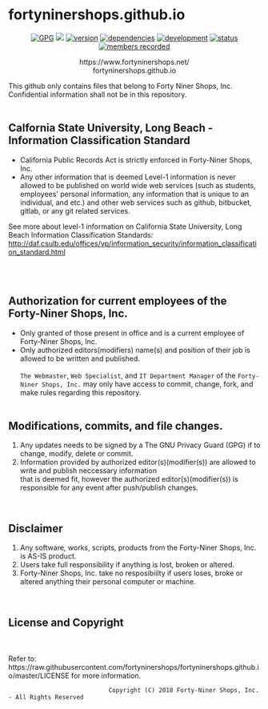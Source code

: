 <p align="center">
<h1> fortyninershops.github.io </h1>
</p>
<p align="center">
    <a href="#GPG">
        <img src="https://img.shields.io/badge/GPG-2.2.10-E52B50.svg"
            alt="GPG"></a>
    <a href="https://raw.githubusercontent.com/fortyninershops/fortyninershops.github.io/master/LICENSE" alt="FNS License">
        <img src="https://img.shields.io/badge/license-FNS-yellow.svg"/></a>
    <a href="#version">
        <img src="https://img.shields.io/badge/version-1.0-lightblue.svg"
            alt="version"></a>
    <a href="#dependencies">
        <img src="https://img.shields.io/badge/html-css-yellowgreen.svg"
            alt="dependencies"></a>
     <a href="#development">
        <img src="https://img.shields.io/badge/development-ongoing-lightgreen.svg"
            alt="development"></a>
   <a href="https://fortyninershops.github.io">
        <img src="https://img.shields.io/badge/status-working-brightgreen.svg"
            alt="status"></a>
  <a href="#members"> 
        <img src="https://img.shields.io/badge/members-6-lightgrey.svg"
            alt="members recorded"></a> <!--members-##-lightgrey.svg  to add members-->
</p>
<p align="center">
https://www.fortyninershops.net/ <br />
fortyninershops.github.io   

This github only contains files that belong to Forty Niner Shops, Inc. <br/>
Confidential information shall not be in this repository. <br/> <br/>
</p>

## Calfornia State University, Long Beach - Information Classification Standard
- California Public Records Act is strictly enforced in Forty-Niner Shops, Inc.
- Any other information that is deemed Level-1 information is never allowed to be published on world wide web services (such as students, employees' personal information, any information that is unique to an individual, and etc.) and other web services such as github, bitbucket, gitlab, or any git related services.
  
See more about level-1 information on California State University, Long Beach Information Classification Standards:
http://daf.csulb.edu/offices/vp/information_security/information_classification_standard.html
         
<br/> <br/>
## Authorization for current employees of the Forty-Niner Shops, Inc.
- Only granted of those present in office and is a current employee of Forty-Niner Shops, Inc. <br/>
- Only authorized editors(modifiers) name(s) and position of their job is allowed to be written and published.<br/><br/>
`The Webmaster`, `Web Specialist`, and `IT Department Manager` of the `Forty-Niner Shops, Inc.` may only have access 
     to commit, change, fork, and make rules regarding this repository. <br/> <br/>

## Modifications, commits, and file changes.
1. Any updates needs to be signed by a The GNU Privacy Guard (GPG) if to change, modify, delete or commit.
2. Information provided by authorized editor(s)(modifier(s)) are allowed to write and publish neccessary information <br/>
   that is deemed fit, however the authorized editor(s)(modifier(s)) is responsible for any event after push/publish changes.
<br>

## Disclaimer
1. Any software, works, scripts, products from the Forty-Niner Shops, Inc. is AS-IS product.
2. Users take full responsibility if anything is lost, broken or altered.
3. Forty-Niner Shops, Inc. take no resposibiilty if users loses, broke or altered anything their personal computer or machine.
<br/>

## License and Copyright 
<br/>                        
<br/> Refer to: https://raw.githubusercontent.com/fortyninershops/fortyninershops.github.io/master/LICENSE for more information.

                                Copyright (C) 2018 Forty-Niner Shops, Inc. - All Rights Reserved
